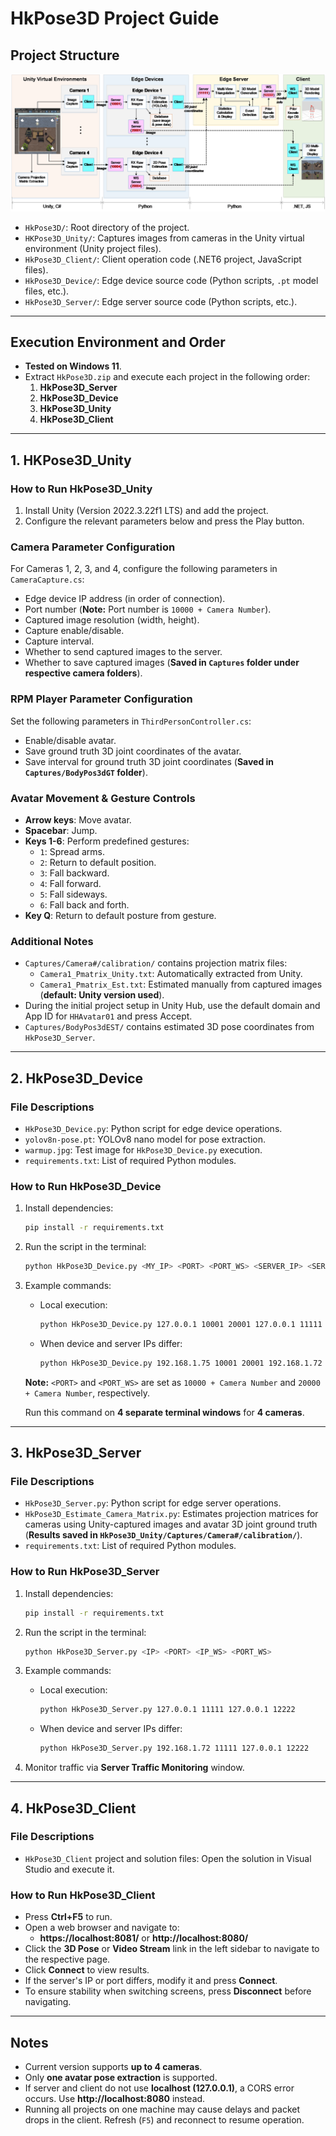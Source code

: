 # HkPose3D Project Guide

## Project Structure

![Project Architecture](./images/structure.png)

- `HkPose3D/`: Root directory of the project.
- `HKPose3D_Unity/`: Captures images from cameras in the Unity virtual environment (Unity project files).
- `HkPose3D_Client/`: Client operation code (.NET6 project, JavaScript files).
- `HkPose3D_Device/`: Edge device source code (Python scripts, `.pt` model files, etc.).
- `HkPose3D_Server/`: Edge server source code (Python scripts, etc.).

---

## Execution Environment and Order
- **Tested on Windows 11**.
- Extract `HkPose3D.zip` and execute each project in the following order:
  1. **HkPose3D_Server**
  2. **HkPose3D_Device**
  3. **HkPose3D_Unity**
  4. **HkPose3D_Client**

---

## 1. HKPose3D_Unity  

### How to Run HkPose3D_Unity
1. Install Unity (Version 2022.3.22f1 LTS) and add the project.
2. Configure the relevant parameters below and press the Play button.

### Camera Parameter Configuration
For Cameras 1, 2, 3, and 4, configure the following parameters in `CameraCapture.cs`:
- Edge device IP address (in order of connection).
- Port number (**Note:** Port number is `10000 + Camera Number`).
- Captured image resolution (width, height).
- Capture enable/disable.
- Capture interval.
- Whether to send captured images to the server.
- Whether to save captured images (**Saved in `Captures` folder under respective camera folders**).

### RPM Player Parameter Configuration
Set the following parameters in `ThirdPersonController.cs`:
- Enable/disable avatar.
- Save ground truth 3D joint coordinates of the avatar.
- Save interval for ground truth 3D joint coordinates (**Saved in `Captures/BodyPos3dGT` folder**).

### Avatar Movement & Gesture Controls
- **Arrow keys**: Move avatar.
- **Spacebar**: Jump.
- **Keys 1-6**: Perform predefined gestures:
  - `1`: Spread arms.
  - `2`: Return to default position.
  - `3`: Fall backward.
  - `4`: Fall forward.
  - `5`: Fall sideways.
  - `6`: Fall back and forth.
- **Key Q**: Return to default posture from gesture.

### Additional Notes
- `Captures/Camera#/calibration/` contains projection matrix files:
  - `Camera1_Pmatrix_Unity.txt`: Automatically extracted from Unity.
  - `Camera1_Pmatrix_Est.txt`: Estimated manually from captured images (**default: Unity version used**).
- During the initial project setup in Unity Hub, use the default domain and App ID for `HHAvatar01` and press Accept.
- `Captures/BodyPos3dEST/` contains estimated 3D pose coordinates from `HkPose3D_Server`.

---

## 2. HkPose3D_Device  

### File Descriptions
- `HkPose3D_Device.py`: Python script for edge device operations.
- `yolov8n-pose.pt`: YOLOv8 nano model for pose extraction.
- `warmup.jpg`: Test image for `HkPose3D_Device.py` execution.
- `requirements.txt`: List of required Python modules.

### How to Run HkPose3D_Device
1. Install dependencies:
   ```sh
   pip install -r requirements.txt
   ```
2. Run the script in the terminal:
   ```sh
   python HkPose3D_Device.py <MY_IP> <PORT> <PORT_WS> <SERVER_IP> <SERVER_PORT>
   ```
3. Example commands:
   - Local execution:
     ```sh
     python HkPose3D_Device.py 127.0.0.1 10001 20001 127.0.0.1 11111
     ```
   - When device and server IPs differ:
     ```sh
     python HkPose3D_Device.py 192.168.1.75 10001 20001 192.168.1.72 11111
     ```

   **Note:** `<PORT>` and `<PORT_WS>` are set as `10000 + Camera Number` and `20000 + Camera Number`, respectively.

   Run this command on **4 separate terminal windows** for **4 cameras**.

---

## 3. HkPose3D_Server  

### File Descriptions
- `HkPose3D_Server.py`: Python script for edge server operations.
- `HkPose3D_Estimate_Camera_Matrix.py`: Estimates projection matrices for cameras using Unity-captured images and avatar 3D joint ground truth (**Results saved in `HkPose3D_Unity/Captures/Camera#/calibration/`**).
- `requirements.txt`: List of required Python modules.

### How to Run HkPose3D_Server
1. Install dependencies:
   ```sh
   pip install -r requirements.txt
   ```
2. Run the script in the terminal:
   ```sh
   python HkPose3D_Server.py <IP> <PORT> <IP_WS> <PORT_WS>
   ```
3. Example commands:
   - Local execution:
     ```sh
     python HkPose3D_Server.py 127.0.0.1 11111 127.0.0.1 12222
     ```
   - When device and server IPs differ:
     ```sh
     python HkPose3D_Server.py 192.168.1.72 11111 127.0.0.1 12222
     ```

4. Monitor traffic via **Server Traffic Monitoring** window.

---

## 4. HkPose3D_Client

### File Descriptions
- `HkPose3D_Client` project and solution files: Open the solution in Visual Studio and execute it.

### How to Run HkPose3D_Client
- Press **Ctrl+F5** to run.
- Open a web browser and navigate to:
  - **https://localhost:8081/** or **http://localhost:8080/**
- Click the **3D Pose** or **Video Stream** link in the left sidebar to navigate to the respective page.
- Click **Connect** to view results.
- If the server's IP or port differs, modify it and press **Connect**.
- To ensure stability when switching screens, press **Disconnect** before navigating.

---

## Notes
- Current version supports **up to 4 cameras**.
- Only **one avatar pose extraction** is supported.
- If server and client do not use **localhost (127.0.0.1)**, a CORS error occurs. Use **http://localhost:8080** instead.
- Running all projects on one machine may cause delays and packet drops in the client. Refresh (`F5`) and reconnect to resume operation.
